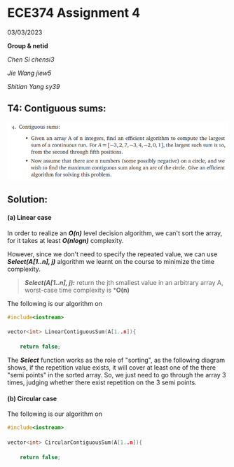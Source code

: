 # ECE374 Assignment 4

03/03/2023

**Group & netid**

*Chen Si         chensi3*

*Jie Wang        jiew5*

*Shitian Yang     sy39*

## T4: Contiguous sums:

![image-20230318194822575](./ECE374_Assignment_5_P4.assets/image-20230318194822575.png)

## Solution:

#### (a) Linear case

In order to realize an ***O(n)*** level decision algorithm, we can't sort the array, for it takes at least ***O(nlogn)*** complexity. 

However, since we don't need to specify the repeated value, we can use ***Select(A[1..n], j)*** algorithm we learnt on the course to minimize the time complexity. 

> ***Select(A[1..n], j):*** return the jth smallest value in an arbitrary array A, worst-case time complexity is ***O(n)**

The following is our algorithm on 

````c++
#include<iostream>

vector<int> LinearContiguousSum(A[1..n]){ 
   
    return false;  
````

The ***Select*** function works as the role of "sorting", as the following diagram shows, if the repetition value exists, it will cover at least one of the there "semi points" in the sorted array. So, we just need to go through the array 3 times, judging whether there exist repetition on the 3 semi points. 

#### (b) Circular case 

The following is our algorithm on 

````c++
#include<iostream>

vector<int> CircularContiguousSum(A[1..n]){ 
   
    return false;  
````